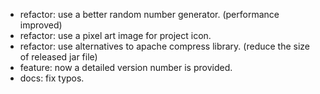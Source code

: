 - refactor: use a better random number generator. (performance improved)
- refactor: use a pixel art image for project icon.
- refactor: use alternatives to apache compress library. (reduce the size of released jar file)
- feature: now a detailed version number is provided.
- docs: fix typos.